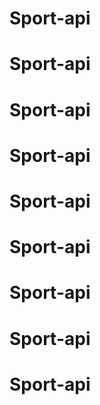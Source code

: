# Sport-api
# Sport-api
# Sport-api
# Sport-api
# Sport-api
# Sport-api
# Sport-api
# Sport-api
# Sport-api
